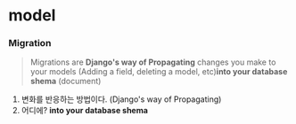 # model

### Migration
> Migrations are **Django's way of Propagating** changes you make to your models (Adding a field, deleting a model, etc)**into your database shema** (document)

1. 변화를 반응하는 방법이다. (Django's way of Propagating)
2. 어디에? **into your database shema**
